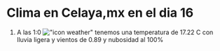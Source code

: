 # Clima en Celaya,mx en el dia 16

1. A las 1:0 !["icon weather"](http://openweathermap.org/img/w/10n.png) tenemos una temperatura de 17.22 C con lluvia ligera y  vientos de 0.89 y nubosidad al 100%
